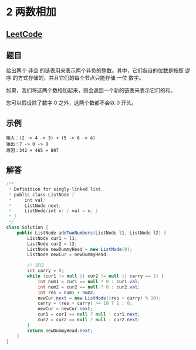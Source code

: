 # 2 两数相加

## [LeetCode](https://leetcode-cn.com/problems/add-two-numbers/)

## 题目

给出两个 非空 的链表用来表示两个非负的整数。其中，它们各自的位数是按照 逆序 的方式存储的，并且它们的每个节点只能存储 一位 数字。

如果，我们将这两个数相加起来，则会返回一个新的链表来表示它们的和。

您可以假设除了数字 0 之外，这两个数都不会以 0 开头。

## 示例

```text
输入：(2 -> 4 -> 3) + (5 -> 6 -> 4)
输出：7 -> 0 -> 8
原因：342 + 465 = 807
```

## 解答

```java
/**
 * Definition for singly-linked list.
 * public class ListNode {
 *     int val;
 *     ListNode next;
 *     ListNode(int x) { val = x; }
 * }
 */
class Solution {
    public ListNode addTwoNumbers(ListNode l1, ListNode l2) {
        ListNode cur1 = l1;
        ListNode cur2 = l2;
        ListNode newDummyHead = new ListNode(0);
        ListNode newCur = newDummyHead;

        // 进位
        int carry = 0;
        while (cur1 != null || cur2 != null || carry == 1) {
            int num1 = cur1 == null ? 0 : cur1.val;
            int num2 = cur2 == null ? 0 : cur2.val;
            int res = num1 + num2;
            newCur.next = new ListNode((res + carry) % 10);
            carry = (res + carry) >= 10 ? 1 : 0;
            newCur = newCur.next;
            cur1 = cur1 == null ? null : cur1.next;
            cur2 = cur2 == null ? null : cur2.next;
        }
        return newDummyHead.next;
    }
}
```
